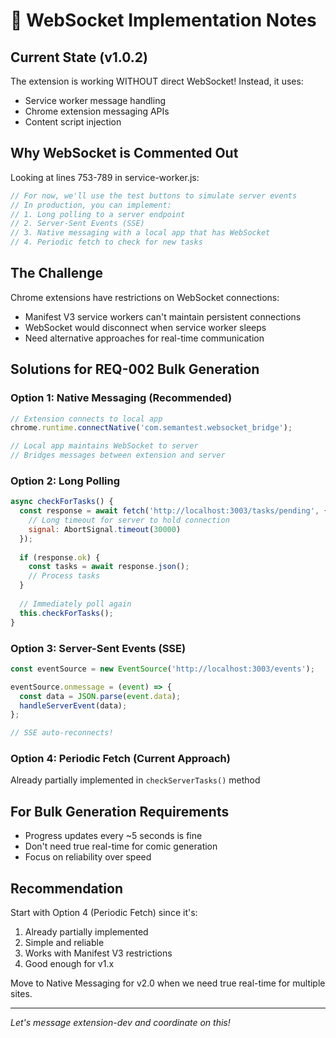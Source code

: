 # 🔌 WebSocket Implementation Notes

## Current State (v1.0.2)
The extension is working WITHOUT direct WebSocket! Instead, it uses:
- Service worker message handling
- Chrome extension messaging APIs
- Content script injection

## Why WebSocket is Commented Out
Looking at lines 753-789 in service-worker.js:
```javascript
// For now, we'll use the test buttons to simulate server events
// In production, you can implement:
// 1. Long polling to a server endpoint
// 2. Server-Sent Events (SSE)
// 3. Native messaging with a local app that has WebSocket
// 4. Periodic fetch to check for new tasks
```

## The Challenge
Chrome extensions have restrictions on WebSocket connections:
- Manifest V3 service workers can't maintain persistent connections
- WebSocket would disconnect when service worker sleeps
- Need alternative approaches for real-time communication

## Solutions for REQ-002 Bulk Generation

### Option 1: Native Messaging (Recommended)
```javascript
// Extension connects to local app
chrome.runtime.connectNative('com.semantest.websocket_bridge');

// Local app maintains WebSocket to server
// Bridges messages between extension and server
```

### Option 2: Long Polling
```javascript
async checkForTasks() {
  const response = await fetch('http://localhost:3003/tasks/pending', {
    // Long timeout for server to hold connection
    signal: AbortSignal.timeout(30000)
  });
  
  if (response.ok) {
    const tasks = await response.json();
    // Process tasks
  }
  
  // Immediately poll again
  this.checkForTasks();
}
```

### Option 3: Server-Sent Events (SSE)
```javascript
const eventSource = new EventSource('http://localhost:3003/events');

eventSource.onmessage = (event) => {
  const data = JSON.parse(event.data);
  handleServerEvent(data);
};

// SSE auto-reconnects!
```

### Option 4: Periodic Fetch (Current Approach)
Already partially implemented in `checkServerTasks()` method

## For Bulk Generation Requirements
- Progress updates every ~5 seconds is fine
- Don't need true real-time for comic generation
- Focus on reliability over speed

## Recommendation
Start with Option 4 (Periodic Fetch) since it's:
1. Already partially implemented
2. Simple and reliable
3. Works with Manifest V3 restrictions
4. Good enough for v1.x

Move to Native Messaging for v2.0 when we need true real-time for multiple sites.

---
*Let's message extension-dev and coordinate on this!*